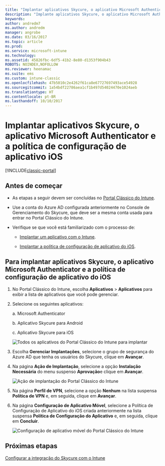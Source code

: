 ```yaml
---
title: "Implantar aplicativos Skycure, o aplicativo Microsoft Authenticator e a política de configuração do iOS"
description: "Implante aplicativos Skycure, o aplicativo Microsoft Authenticator e a política de configuração do iOS no Portal Clássico do Intune."
keywords: 
author: andredm7
ms.author: andredm
manager: angrobe
ms.date: 03/16/2017
ms.topic: article
ms.prod: 
ms.service: microsoft-intune
ms.technology: 
ms.assetid: 45826fbc-6df5-41b2-8e80-d1353f904b43
ROBOTS: NOINDEX,NOFOLLOW
ms.reviewer: heenamac
ms.suite: ems
ms.custom: intune-classic
ms.openlocfilehash: 47b5010c2e4262f61ca8e67727697493ace54928
ms.sourcegitcommit: 1a54bdf22786aea1cf1b497d54024470e1024aeb
ms.translationtype: HT
ms.contentlocale: pt-BR
ms.lasthandoff: 10/10/2017
---
```

# <a name="deploy-skycure-apps-microsoft-authenticator-app-and-ios-app-configuration-policy"></a>Implantar aplicativos Skycure, o aplicativo Microsoft Authenticator e a política de configuração de aplicativo iOS

[!INCLUDE[classic-portal](../includes/classic-portal.md)]

## <a name="before-you-begin"></a>Antes de começar

-   As etapas a seguir devem ser concluídas no [Portal Clássico do Intune](https://manage.microsoft.com/).

-   Use a conta do Azure AD configurada anteriormente no Console de Gerenciamento do Skycure, que deve ser a mesma conta usada para entrar no Portal Clássico do Intune.

-   Verifique se que você está familiarizado com o processo de:

    -   [Implantar um aplicativo com o Intune](/intune-classic/deploy-use/deploy-apps-in-microsoft-intune).

    -   [Implantar a política de configuração de aplicativo do iOS](/intune-classic/deploy-use/configure-ios-apps-with-mobile-app-configuration-policies-in-microsoft-intune).

## <a name="to-deploy-skycure-apps-microsoft-authenticator-app-and-the-ios-app-configuration-policy"></a>Para implantar aplicativos Skycure, o aplicativo Microsoft Authenticator e a política de configuração de aplicativo do iOS

1.  No Portal Clássico do Intune, escolha **Aplicativos** &gt; **Aplicativos** para exibir a lista de aplicativos que você pode gerenciar.

2.  Selecione os seguintes aplicativos:

    a.  Microsoft Authenticator

    b.  Aplicativo Skycure para Android

    c.  Aplicativo Skycure para iOS

       ![Todos os aplicativos do Portal Clássico do Intune para implantar](../media/mtp/skycure-deploy-app-1.png)

3.  Escolha **Gerenciar Implantações**, selecione o grupo de segurança do Azure AD que tenha os usuários do Skycure, clique em **Avançar**.

4.  Na página **Ação de Implantação**, selecione a opção **Instalação Necessária** do menu suspenso **Aprovação**e clique em **Avançar**.

    ![Ação de implantação do Portal Clássico do Intune](../media/mtp/skycure-deploy-app-2.png)

5.  Na página **Perfil de VPN**, selecione a opção **Nenhum** na lista suspensa **Política de VPN** e, em seguida, clique em **Avançar**.

6.  Na página **Configuração de Aplicativo Móvel**, selecione a Política de Configuração de Aplicativo do iOS criada anteriormente na lista suspensa **Política de Configuração do Aplicativo** e, em seguida, clique em **Concluir**.

    ![Configuração de aplicativo móvel do Portal Clássico do Intune](../media/mtp/skycure-deploy-app-3.png)

## <a name="next-steps"></a>Próximas etapas

[Configurar a integração do Skycure com o Intune](/intune-classic/deploy-use/setup-the-skycure-integration-with-Intune)
